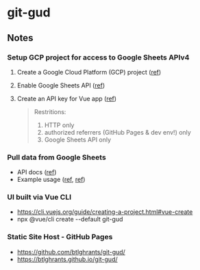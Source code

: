 # git-gud

## Notes

### Setup GCP project for access to Google Sheets APIv4

1. Create a Google Cloud Platform (GCP) project ([ref](https://developers.google.com/workspace/guides/create-project#create_a_new_google_cloud_platform_gcp_project))

1. Enable Google Sheets API ([ref](https://developers.google.com/workspace/guides/create-project#enable-api))

1. Create an API key for Vue app ([ref](https://developers.google.com/sheets/api/guides/authorizing#APIKey))

    > Restritions:
    > 1. HTTP only
    > 1. authorized referrers (GitHub Pages & dev env!) only
    > 1. Google Sheets API only


### Pull data from Google Sheets

* API docs ([ref](https://developers.google.com/sheets/api/reference/rest))
* Example usage ([ref](https://github.com/google/google-api-javascript-client/blob/master/docs/samples.md#loading-an-api-and-making-a-request), [ref](https://github.com/google/google-api-javascript-client/blob/master/docs/start.md#option-1-load-the-api-discovery-document-then-assemble-the-request))


### UI built via Vue CLI

* https://cli.vuejs.org/guide/creating-a-project.html#vue-create
* npx @vue/cli create --default git-gud


### Static Site Host - GitHub Pages

* https://github.com/btlghrants/git-gud/
* https://btlghrants.github.io/git-gud/
